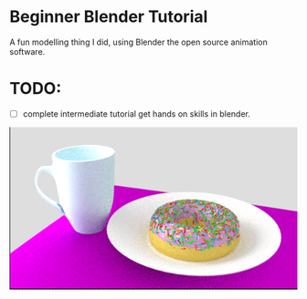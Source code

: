 # Beginner Blender Tutorial

A fun modelling thing I did, using Blender the open source animation software.

# TODO: 

- [ ] complete intermediate tutorial get hands on skills in blender.

![cup mug and a purple table- an unfinished tale](https://github.com/dexter816/Blender/blob/master/cup%20and%20mug%20and%20purple%20table.png)
